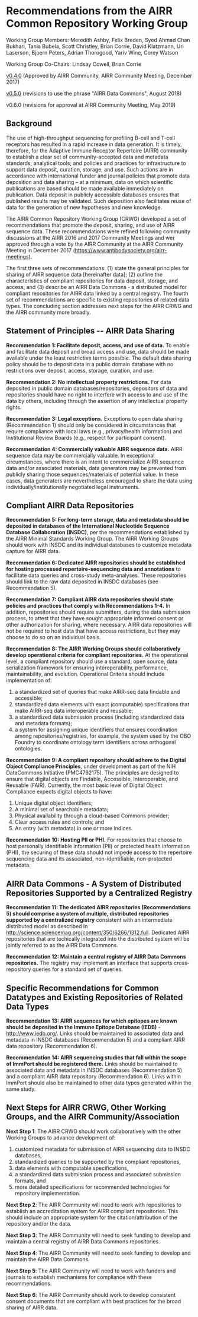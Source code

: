 Recommendations from the AIRR Common Repository Working Group
=============================================================

Working Group Members: Meredith Ashby, Felix Breden, Syed Ahmad Chan Bukhari, Tania Bubela, Scott Christley, Brian Corrie, David Klatzmann,
Uri Laserson, Bjoern Peters, Adrian Thorogood, Yariv Wine, Corey Watson

Working Group Co-Chairs: Lindsay Cowell, Brian Corrie

[v0.4.0](https://github.com/airr-community/common-repo-wg/blob/6c6af9a45c7156767fc6a8077d985c97632b466c/recommendations.md) (Approved by AIRR Community, AIRR Community Meeting, December 2017)

[v0.5.0](https://github.com/airr-community/common-repo-wg/blob/b30cec622381013108311f49ff9eb5fa14e42c80/recommendations.md) (revisions to use the phrase "AIRR Data Commons", August 2018)

v0.6.0 (revisions for approval at AIRR Community Meeting, May 2019)

Background
----------

The use of high-throughput sequencing for profiling B-cell and T-cell receptors
has resulted in a rapid increase in data generation. It is timely, therefore,
for the Adaptive Immune Receptor Repertoire (AIRR) community to establish a
clear set of community-accepted data and metadata standards; analytical tools;
and policies and practices for infrastructure to support data deposit,
curation, storage, and use. Such actions are in accordance with international
funder and journal policies that promote data deposition and data sharing – at
a minimum, data on which scientific publications are based should be made
available immediately on publication. Data deposit in publicly accessible
databases ensures that published results may be validated. Such deposition also
facilitates reuse of data for the generation of new hypotheses and new
knowledge.

The AIRR Common Repository Working Group (CRWG) developed a set of
recommendations that promote the deposit, sharing, and use of AIRR sequence
data. These recommendations were refined following community discussions at the
AIRR 2016 and 2017 Community Meetings and wer approved through a vote by the AIRR 
Community at the AIRR Community Meeting in December 2017 (https://www.antibodysociety.org/airr-meetings). 

The first three sets of recommendations: (1) state the general principles for
sharing of AIRR sequence data [hereinafter data]; (2) outline the
characteristics of compliant repositories for data deposit, storage, and access;
and (3) describe an AIRR Data Commons - a distributed model for compliant repositories for AIRR data
linked by a central registry. The fourth set of
recommendations are specific to existing repositories of related data types.
The concluding section addresses next steps for the AIRR CRWG and the AIRR
community more broadly.


Statement of Principles -- AIRR Data Sharing
--------------------------------------------

**Recommendation 1: Facilitate deposit, access, and use of data.** To enable and facilitate
data deposit and broad access and use, data should be made available under the
least restrictive terms possible. The default data
sharing policy should be to deposit data in a public domain database with no
restrictions over deposit, access, storage, curation, and use.

**Recommendation 2: No intellectual property restrictions.** For data deposited in public domain 
databases/repositories, depositors of data
and repositories should have no right to interfere with access to and use of
the data by others, including through the assertion of any intellectual
property rights.

**Recommendation 3: Legal exceptions.** Exceptions to open data sharing
(Recommendation 1) should only be considered in circumstances that require
compliance with local laws (e.g., privacy/health information) and Institutional
Review Boards (e.g., respect for participant consent).

**Recommendation 4: Commercially valuable AIRR sequence data.** AIRR sequence data may be commercially valuable. In exceptional circumstances, where there is an intent to commercialize AIRR sequence data and/or associated materials, data generators may be prevented from publicly sharing those sequences/materials of potential value. In these cases, data generators are nevertheless encouraged to share the data using individually/institutionally negotiated legal instruments. 


Compliant AIRR Data Repositories
------------------------------------------------------------

**Recommendation 5: For long-term storage, data and metadata should be deposited in databases of the International Nucleotide Sequence Database Collaboration (INSDC)**, per the recommendations established by the AIRR Minimal Standards Working Group. The AIRR Working Groups should work with INSDC and its individual databases to customize metadata capture for AIRR data.

**Recommendation 6: Dedicated AIRR repositories should be established for
hosting processed repertoire-sequencing data and annotations** to facilitate data queries and cross-study meta-analyses. These repositories should link to the raw data deposited in INSDC databases (see Recommendation 5).

**Recommendation 7: Compliant AIRR data repositories should state policies and
practices that comply with Recommendations 1-4.** In addition,
repositories should require submitters, during the data submission process, to
attest that they have sought appropriate informed consent or other
authorization for sharing, where necessary. AIRR data repositories will not be required to host data that have access restrictions, but they may choose to do so on an individual basis.

**Recommendation 8: The AIRR Working Groups should collaboratively develop
operational criteria for compliant repositories.** At the operational level, a compliant repository
should use a standard, open source, data serialization framework for ensuring interoperability,
performance, maintainability, and
evolution. Operational Criteria should include implementation of:

1. a standardized set of queries that make AIRR-seq data findable and accessible;
1. standardized data elements with exact (computable) specifications that make AIRR-seq data interoperable and reusable;
1. a standardized data submission process (including standardized data and
   metadata formats);
1. a system for assigning unique identifiers that ensures coordination among
   repositories/registries, for example, the system used by the OBO Foundry to
   coordinate ontology term identifiers across orthogonal ontologies.

**Recommendation 9: A compliant repository should adhere to the Digital
Object Compliance Principles**, under development as part of the NIH DataCommons 
Initiative (PMC4792175). The principles are
designed to ensure that digital objects are Findable, Accessible,
Interoperable, and Reusable (FAIR). Currently, the most basic level of
Digital Object Compliance expects digital objects to have:

1. Unique digital object identifiers;
2. A minimal set of searchable metadata;
3. Physical availability through a cloud-based Commons provider;
4. Clear access rules and controls; and
5. An entry (with metadata) in one or more indices.

**Recommendation 10: Hosting PII or PHI.** For repositories that choose to host
personally identifiable information (PII) or protected health information
(PHI), the securing of these data should not impede access to the repertoire
sequencing data and its associated, non-identifiable, non-protected metadata.


AIRR Data Commons - A System of Distributed Repositories Supported by a Centralized Registry
----------------------------------------------------------------------

**Recommendation 11: The dedicated AIRR repositories (Recommendations 5) should
comprise a system of multiple, distributed repositories supported by a
centralized registry** consistent with an intermediate distributed model as described in
http://science.sciencemag.org/content/350/6266/1312.full. Dedicated AIRR repositories that are techically integrated into the distributed system will be jointly referred to as the AIRR Data Commons.

**Recommendation 12: Maintain a central registry of AIRR Data Commons repositories.**
The registry may implement an interface that supports cross-repository queries
for a standard set of queries.


Specific Recommendations for Common Datatypes and Existing Repositories of Related Data Types
---------------------------------------------------------------------------------------------

**Recommendation 13: AIRR sequences for which epitopes are known should be
deposited in the Immune Epitope Database (IEDB)** - http://www.iedb.org/.
Links should be maintained to associated data and metadata in INSDC databases 
(Recommendation 5) and a compliant AIRR data repository (Recommendation 6).

**Recommendation 14: AIRR sequencing studies that fall within the scope of ImmPort should be registered there.**
Links should be maintained to associated data and metadata in INSDC databases 
(Recommendation 5) and a compliant AIRR data repository (Recommendation 6). 
Links within ImmPort should also be maintained to other data types generated within the same study.


Next Steps for AIRR CRWG, Other Working Groups, and the AIRR Community/Association
----------------------------------------------------------------------------------

**Next Step 1**: The AIRR CRWG should work collaboratively with the other
Working Groups to advance development of:

1. customized metadata for submission of AIRR sequencing data to INSDC databases,
2. standardized queries to be supported by the compliant repositories,
3. data elements with computable specifications,
4. a standardized data submission process and associated submission formats, and
3. more detailed specifications for recommended technologies for repository implementation.

**Next Step 2**: The AIRR Community will need to work with
repositories to establish an accreditation system for AIRR compliant repositories.
This should include an appropriate system for the citation/attribution of the
repository and/or the data.

**Next Step 3**: The AIRR Community will need to seek funding to
develop and maintain a central registry of AIRR Data Commons repositories.

**Next Step 4**: The AIRR Community will need to seek funding to
develop and maintain the AIRR Data Commons.

**Next Step 5**: The AIRR Community will need to work with funders
and journals to establish mechanisms for compliance with these recommendations.

**Next Step 6**: The AIRR Community should work to develop
consistent consent documents that are compliant with best practices for the
broad sharing of AIRR data.
